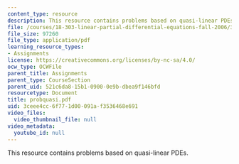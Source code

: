 ```yaml
---
content_type: resource
description: This resource contains problems based on quasi-linear PDEs.
file: /courses/18-303-linear-partial-differential-equations-fall-2006/3ceee4cc6f771d00091af3536468e691_probquasi.pdf
file_size: 97260
file_type: application/pdf
learning_resource_types:
- Assignments
license: https://creativecommons.org/licenses/by-nc-sa/4.0/
ocw_type: OCWFile
parent_title: Assignments
parent_type: CourseSection
parent_uid: 521c6da8-15b1-0900-0e9b-dbea9f146bfd
resourcetype: Document
title: probquasi.pdf
uid: 3ceee4cc-6f77-1d00-091a-f3536468e691
video_files:
  video_thumbnail_file: null
video_metadata:
  youtube_id: null
---
```

This resource contains problems based on quasi-linear PDEs.
